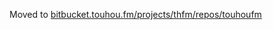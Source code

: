 Moved to [bitbucket.touhou.fm/projects/thfm/repos/touhoufm](https://bitbucket.touhou.fm/projects/thfm/repos/touhoufm)
